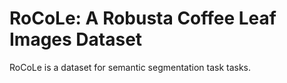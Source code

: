 # RoCoLe: A Robusta Coffee Leaf Images Dataset

RoCoLe is a dataset for semantic segmentation task tasks.